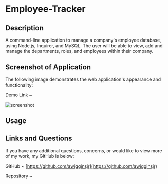 # Employee-Tracker

## Description

A command-line application to manage a company's employee database, using Node.js, Inquirer, and MySQL.
The user will be able to view, add and manage the departments, roles, and employees within their company.

## Screenshot of Application

The following image demonstrates the web application's appearance and functionality:

Demo Link ~ []()

![screenshot]()

## Usage

## Links and Questions

If you have any additional questions, concerns, or would like to view more of my work, my GitHub is below:

GitHub ~ [https://github.com/awigginsjr](https://github.com/awigginsjr)

Repository ~ []()
